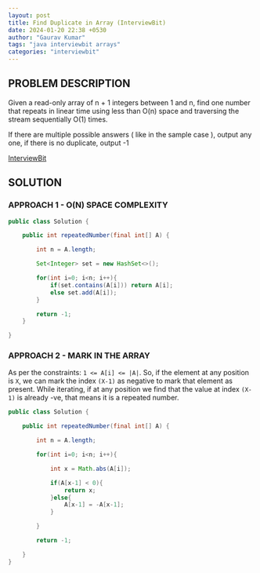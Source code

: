 ```yaml
---
layout: post
title: Find Duplicate in Array (InterviewBit)
date: 2024-01-20 22:38 +0530
author: "Gaurav Kumar"
tags: "java interviewbit arrays"
categories: "interviewbit"
---
```


## PROBLEM DESCRIPTION

Given a read-only array of n + 1 integers between 1 and n, find one number that repeats in linear time using less than O(n) space and traversing the stream sequentially O(1) times.

If there are multiple possible answers ( like in the sample case ), output any one, if there is no duplicate, output -1

[InterviewBit](https://www.interviewbit.com/problems/find-duplicate-in-array/)

## SOLUTION

### APPROACH 1 - O(N) SPACE COMPLEXITY

```java
public class Solution {

    public int repeatedNumber(final int[] A) {

        int n = A.length;

        Set<Integer> set = new HashSet<>();

        for(int i=0; i<n; i++){
            if(set.contains(A[i])) return A[i];
            else set.add(A[i]);
        }

        return -1;
    }

}
```

### APPROACH 2 - MARK IN THE ARRAY

As per the constraints: `1 <= A[i] <= |A|`. So, if the element at any position is `X`, we can mark the index `(X-1)` as negative to mark that element as present. While iterating, if at any position we find that the value at index `(X-1)` is already -ve, that means it is a repeated number.

```java
public class Solution {

    public int repeatedNumber(final int[] A) {

        int n = A.length;

        for(int i=0; i<n; i++){

            int x = Math.abs(A[i]);

            if(A[x-1] < 0){
                return x;
            }else{
                A[x-1] = -A[x-1];
            }

        }

        return -1;

    }
}
```
